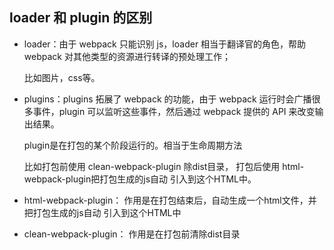 ## loader 和 plugin 的区别

*   loader：由于 webpack 只能识别 js，loader 相当于翻译官的角色，帮助 webpack 对其他类型的资源进行转译的预处理工作；
    
    比如图片，css等。
    
*   plugins：plugins 拓展了 webpack 的功能，由于 webpack 运行时会广播很多事件，plugin 可以监听这些事件，然后通过 webpack 提供的 API 来改变输出结果。

    plugin是在打包的某个阶段运行的。相当于生命周期方法

    比如打包前使用 clean-webpack-plugin 除dist目录， 打包后使用 html-webpack-plugin把打包生成的js自动 引入到这个HTML中。

- html-webpack-plugin：
作用是在打包结束后，自动生成一个html文件，并把打包生成的js自动
引入到这个HTML中

- clean-webpack-plugin：
作用是在打包前清除dist目录





